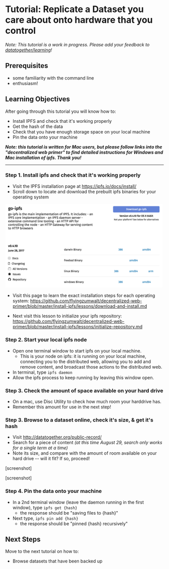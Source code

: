 # Tutorial: Replicate a Dataset you care about onto hardware that you control

_Note: This tutorial is a work in progress. Please add your feedback to [datatogether/learning](https://github.com/datatogether/learning/issues)!_

## Prerequisites

* some familiarity with the command line
* enthusiasm!

## Learning Objectives

After going through this tutorial you will know how to:

* Install IPFS and check that it's working properly
* Get the hash of the data
* Check that you have enough storage space on your local machine
* Pin the data onto your machine

_**Note: this tutorial is written for Mac users, but please follow links into the "decentralized web primer" to find detailed instructions for Windows and Mac installation of ipfs. Thank you!**_

****

### Step 1. Install ipfs and check that it's working properly

* Visit the IPFS installation page at https://ipfs.io/docs/install/
* Scroll down to locate and download the prebuilt ipfs binaries for your operating system

<img src="images/screenshot-go-ipfs-builds.png" width=500 />

* Visit this page to learn the exact installation steps for each operating system: https://github.com/flyingzumwalt/decentralized-web-primer/blob/master/install-ipfs/lessons/download-and-install.md

* Next visit this lesson to initialize your ipfs repository: https://github.com/flyingzumwalt/decentralized-web-primer/blob/master/install-ipfs/lessons/initialize-repository.md

### Step 2. Start your local ipfs node

* Open one terminal window to start ipfs on your local machine. 
  *  This is your node on ipfs: it is running on your local machine, connecting you to the distributed web, allowing you to add and remove content, and broadcast those actions to the distributed web. 
* In terminal, type `ipfs daemon` 
* Allow the ipfs process to keep running by leaving this window open.

### Step 3. Check the amount of space available on your hard drive

* On a mac, use Disc Utility to check how much room your harddrive has. 
* Remember this amount for use in the next step!

### Step 3. Browse to a dataset online, check it's size, & get it's hash

* Visit http://datatogether.org/public-record/ 
* Search for a piece of content _(at this time August 29, search only works for a single term at a time)_
* Note its size, and compare with the amount of room available on your hard drive -- will it fit? If so, proceed!

[screenshot]



[screenshot]

### Step 4. Pin the data onto your machine

* In a 2nd terminal window (leave the daemon running in the first window), type `ipfs get {hash}`
  * the response should be "saving files to {hash}"
* Next type, `ipfs pin add {hash}`
  * the response should be "pinned {hash} recursively"

## Next Steps

Move to the next tutorial on how to:

* Browse datasets that have been backed up
